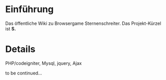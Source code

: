 # Einführung #

Das öffentliche Wiki zu Browsergame Sternenschreiter.
Das Projekt-Kürzel ist **S.**


# Details #

PHP/codeigniter, Mysql, jquery, Ajax

to be continued...